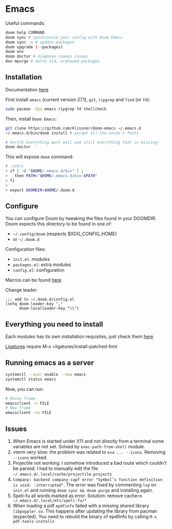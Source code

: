 # Emacs

Useful commands:

```bash
doom help COMMAND
doom sync # synchronize your config with Doom Emacs
doom sync -u # update packages
doom upgrade (--packages)
doom env
doom doctor # diagnose common issues
doo mpurge # delte old, orphaned packages
```

## Installation

Documentation [here](https://github.com/hlissner/doom-emacs/blob/develop/docs/getting_started.org#configure)

First install `emacs` (current version 27.1), `git`, `ripgrep` and `find` (or `fd`):

```bash
sudo pacman -Syu emacs ripgrep fd shellcheck
```

Then, install `Doom Emacs`:

```bash
git clone https://github.com/hlissner/doom-emacs ~/.emacs.d
~/.emacs.d/bin/doom install # accept all-the-incon's fonts

# Verify everything went well and still everything that is missing!
doom doctor
```

This will expose `doom` command:

```bash
# .zshrc
> if [ -d "$HOME/.emacs.d/bin" ] ;
>   then PATH="$HOME/.emacs.d/bin:$PATH"
> fi
>
> export DOOMDIR=$HOME/.doom.d
```

## Configure

You can configure Doom by tweaking the files found in your DOOMDIR. Doom expects this directory to be found in one of:

- `~/.config/doom` (respects $XDG_CONFIG_HOME)
- or `~/.doom.d`

Configuration files:

- `init.el`: modules
- `packages.el`: extra modules
- `config.el`: configuration

Macros can be found [here](https://github.com/hlissner/doom-emacs/blob/develop/docs/api.org#map)

Change leader:

```elisp
;;; add to ~/.doom.d/config.el
(setq doom-leader-key ","
      doom-localleader-key "\\")
```

## Everything you need to install

Each modules has its own installation requisites, just check them [here](./modules.md)

[Ligatures](https://github.com/hlissner/doom-emacs/blob/develop/modules/ui/ligatures/README.org) require M-x +ligatures/install-patched-font

## Running emacs as a server

``` bash
systemctl --user enable --now emacs
systemctl status emacs
```

Now, you can run:

``` bash
# Reuse frame
emacsclient -n FILE
# New frame
emacsclient -cn FILE
```

## Issues

1. When Emacs is started under X11 and not directly from a terminal some variables are not set. Solved by `exec-path-from-shell` module.
2. vterm very slow: the problem was related to `exa ... --icons`. Removing `--icons` worked.
3. Projectile not working: I somehow introduced a bad route which couldn't be parsed. I had to manually edit the file `~/.emacs.d/.local/cache/projectile.projects`
4. `Company: backend company-capf error "Symbol’s function definition is void: :interrupted"`. The error was fixed by commenting `lsp` on `init.el` and running `doom sync && doom purge` and installing again.
5. Spell-fu all words marked as error. Solution: remove cache`rm ~/.emacs.d/.local/etc/spell-fu/*`
6. When loading a pdf `epdfinfo` failed with a missing shared library `libpoppler.so`. This happens after updating the library from pacman (expected). You need to rebuild the binary of epdfinfo by calling `M-x pdf-tools-installs`
